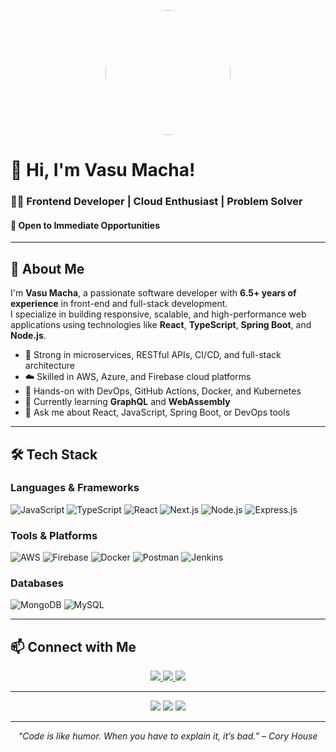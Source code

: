 <p align="center">
  <img src="https://github.com/Macha-Vasu/Macha-Vasu/blob/main/Photo.JPG?raw=true" width="200" height="200" style="border-radius: 50%" />
</p>

# 👋 Hi, I'm Vasu Macha!

### 👨‍💻 Frontend Developer | Cloud Enthusiast | Problem Solver  
#### 💼 Open to Immediate Opportunities

---

## 🚀 About Me

I'm **Vasu Macha**, a passionate software developer with **6.5+ years of experience** in front-end and full-stack development.  
I specialize in building responsive, scalable, and high-performance web applications using technologies like **React**, **TypeScript**, **Spring Boot**, and **Node.js**.

- 🔧 Strong in microservices, RESTful APIs, CI/CD, and full-stack architecture  
- ☁️ Skilled in AWS, Azure, and Firebase cloud platforms  
- 🧪 Hands-on with DevOps, GitHub Actions, Docker, and Kubernetes  
- 🌱 Currently learning **GraphQL** and **WebAssembly**  
- 💬 Ask me about React, JavaScript, Spring Boot, or DevOps tools  

---

## 🛠️ Tech Stack

### Languages & Frameworks

![JavaScript](https://img.shields.io/badge/JavaScript-F7DF1E?style=for-the-badge&logo=javascript&logoColor=black)
![TypeScript](https://img.shields.io/badge/TypeScript-3178C6?style=for-the-badge&logo=typescript&logoColor=white)
![React](https://img.shields.io/badge/React-20232A?style=for-the-badge&logo=react&logoColor=61DAFB)
![Next.js](https://img.shields.io/badge/Next.js-000000?style=for-the-badge&logo=next.js&logoColor=white)
![Node.js](https://img.shields.io/badge/Node.js-339933?style=for-the-badge&logo=node.js&logoColor=white)
![Express.js](https://img.shields.io/badge/Express.js-000000?style=for-the-badge&logo=express&logoColor=white)

### Tools & Platforms

![AWS](https://img.shields.io/badge/AWS-232F3E?style=for-the-badge&logo=amazon-aws&logoColor=white)
![Firebase](https://img.shields.io/badge/Firebase-FFCA28?style=for-the-badge&logo=firebase&logoColor=black)
![Docker](https://img.shields.io/badge/Docker-2496ED?style=for-the-badge&logo=docker&logoColor=white)
![Postman](https://img.shields.io/badge/Postman-FF6C37?style=for-the-badge&logo=postman&logoColor=white)
![Jenkins](https://img.shields.io/badge/Jenkins-D24939?style=for-the-badge&logo=jenkins&logoColor=white)

### Databases

![MongoDB](https://img.shields.io/badge/MongoDB-47A248?style=for-the-badge&logo=mongodb&logoColor=white)
![MySQL](https://img.shields.io/badge/MySQL-4479A1?style=for-the-badge&logo=mysql&logoColor=white)

---

## 📫 Connect with Me

<p align="center">
  <a href="mailto:macha.vasu@outlook.com">
    <img src="https://img.shields.io/badge/Outlook-0078D4?style=for-the-badge&logo=microsoft-outlook&logoColor=white" />
  </a>
  <a href="https://www.linkedin.com/in/vasu-macha/">
    <img src="https://img.shields.io/badge/LinkedIn-0A66C2?style=for-the-badge&logo=linkedin&logoColor=white" />
  </a>
  <a href="https://wa.me/918985825711">
    <img src="https://img.shields.io/badge/WhatsApp-25D366?style=for-the-badge&logo=whatsapp&logoColor=white" />
  </a>
</p>

---

<p align="center">
  <img src="https://github-readme-stats.vercel.app/api?username=Macha-Vasu&show_icons=true&theme=github_dark" />
  <img src="https://github-readme-streak-stats.herokuapp.com?user=Macha-Vasu&theme=github-dark-blue&cache_bust=true" />
  <img src="https://github-readme-stats.vercel.app/api/top-langs/?username=Macha-Vasu&layout=compact&theme=dark" />
</p>

---

<p align="center">
  <em>“Code is like humor. When you have to explain it, it’s bad.” – Cory House</em>
</p>
